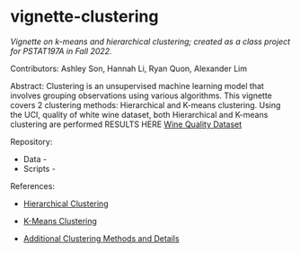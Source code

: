# vignette-clustering

*Vignette on k-means and hierarchical clustering; created as a class project for PSTAT197A in Fall 2022.*

Contributors: Ashley Son, Hannah Li, Ryan Quon, Alexander Lim

Abstract: Clustering is an unsupervised machine learning model that involves grouping observations using various algorithms. This vignette covers 2 clustering methods: Hierarchical and K-means clustering. Using the UCI, quality of white wine dataset, both Hierarchical and K-means clustering are performed RESULTS HERE [Wine Quality Dataset](https://archive.ics.uci.edu/ml/datasets/Wine+Quality)

Repository:

-   Data -
-   Scripts -

References:

-   [Hierarchical Clustering](https://www.statology.org/hierarchical-clustering-in-r/)

-   [K-Means Clustering](https://towardsdatascience.com/understanding-k-means-clustering-in-machine-learning-6a6e67336aa1)

-   [Additional Clustering Methods and Details](https://www.freecodecamp.org/news/8-clustering-algorithms-in-machine-learning-that-all-data-scientists-should-know/)
